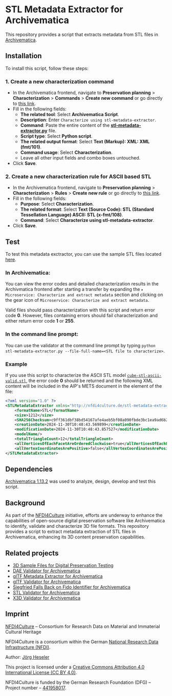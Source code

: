 # STL Metadata Extractor for Archivematica

This repository provides a script that extracts metadata from STL files in [Archivematica](https://www.archivematica.org/).

## Installation

To install this script, follow these steps:

### 1. Create a new characterization command

- In the Archivematica frontend, navigate to **Preservation planning** > **Characterization** > **Commands** > **Create new command** or go directly to [this link](http://10.10.10.20/fpr/fpcommand/create/).
- Fill in the following fields:
  - **The related tool**: Select **Archivematica Script**.
  - **Description**: Enter `Characterize using stl-metadata-extractor`.
  - **Command**: Paste the entire content of the [**stl-metadata-extractor.py**](./src/stl-metadata-extractor.py) file.
  - **Script type**: Select **Python script**.
  - **The related output format**: Select **Text (Markup): XML: XML (fmt/101)**.
  - **Command usage**: Select **Characterization**.
  - Leave all other input fields and combo boxes untouched.
- Click **Save**.

### 2. Create a new characterization rule for ASCII based STL

- In the Archivematica frontend, navigate to **Preservation planning** > **Characterization** > **Rules** > **Create new rule** or go directly to [this link](http://10.10.10.20/fpr/fprule/create/).
- Fill in the following fields:
  - **Purpose**: Select **Characterization**.
  - **The related format**: Select **Text (Source Code): STL (Standard Tessellation Language) ASCII: STL (x-fmt/108)**.
  - **Command**: Select **Characterize using stl-metadata-extractor**.
- Click **Save**.

## Test

To test this metadata exctractor, you can use the sample STL files located [here](https://github.com/JoergHeseler/3d-sample-files-for-digital-preservation-testing/tree/main/stl).

### In Archivematica:

You can view the error codes and detailed characterization results in the Archivmatica frontend after starting a transfer by expanding the `▸ Microservice: Characterize and extract metadata` section and clicking on the gear icon of `Microservice: Characterize and extract metadata`.

Valid files should pass characterization with this script and return error code **0**. However, files containing errors should fail characterization and either return error code **1** or **255**.

### In the command line prompt:

You can use the validator at the command line prompt by typing `python stl-metadata-extractor.py --file-full-name=<STL file to characterize>`.

### Example

If you use this script to characterize the ASCII STL model [`cube-stl-ascii-valid.stl`](https://github.com/JoergHeseler/3d-sample-files-for-digital-preservation-testing/blob/main/stl/cube-stl-ascii-valid.stl), the error code **0** should be returned and the following XML content will be included in the AIP's METS document in the <objectCharacteristicsExtension> element of the file:

```xml
<?xml version="1.0" ?>
<STLMetadataExtractor xmlns="http://nfdi4culture.de/stl-metadata-extractor1" xmlns:xsi="http://www.w3.org/2001/XMLSchema-instance" xsi:schemaLocation="http://nfdi4culture.de/stl-metadata-extractor1 https://raw.githubusercontent.com/JoergHeseler/stl-metadata-extractor-for-archivematica/refs/heads/main/src/stl-metadata-extractor.xsd">
    <formatName>STL</formatName>
    <size>1212</size>
    <SHA256Checksum>c9ff361dbf38bd54167afe4aeb5bf08a090fbde3bc1ea9ad6b26b9c1bc33472b</SHA256Checksum>
    <creationDate>2024-11-30T10:48:43.569899</creationDate>
    <modificationDate>2024-11-30T10:48:43.857527</modificationDate>
    <modelName/>
    <totalTriangleCount>12</totalTriangleCount>
    <allVerticesOfEachFacetAreOrderedClockwise>true</allVerticesOfEachFacetAreOrderedClockwise>
    <allVertexCoordinatesArePositive>false</allVertexCoordinatesArePositive>
</STLMetadataExtractor>
```

## Dependencies

[Archivematica 1.13.2](https://github.com/artefactual/archivematica/releases/tag/v1.13.2) was used to analyze, design, develop and test this script.

## Background

As part of the [NFDI4Culture](https://nfdi4culture.de/) initiative, efforts are underway to enhance the capabilities of open-source digital preservation software like Archivematica to identify, validate and characterize 3D file formats. This repository provides a script to extract metadata extraction of STL files in Archivematica, enhancing its 3D content preservation capabilities.

## Related projects

- [3D Sample Files for Digital Preservation Testing](https://github.com/JoergHeseler/3d-sample-files-for-digital-preservation-testing)
- [DAE Validator for Archivematica](https://github.com/JoergHeseler/dae-validator-for-archivematica)
- [glTF Metadata Extractor for Archivematica](https://github.com/JoergHeseler/gltf-metadata-extractor-for-archivematica)
- [glTF Validator for Archivematica](https://github.com/JoergHeseler/gltf-validator-for-archivematica)
- [Siegfried Falls Back on Fido Identifier for Archivematica](https://github.com/JoergHeseler/siegfried-falls-back-on-fido-identifier-for-archivematica)
- [STL Validator for Archivematica](https://github.com/JoergHeseler/stl-validator-for-archivematica)
- [X3D Validator for Archivematica](https://github.com/JoergHeseler/x3d-validator-for-archivematica)

## Imprint

[NFDI4Culture](https://nfdi4culture.de/) – Consortium for Research Data on Material and Immaterial Cultural Heritage

NFDI4Culture is a consortium within the German [National Research Data Infrastructure (NFDI)](https://www.nfdi.de/).

Author: [Jörg Heseler](https://orcid.org/0000-0002-1497-627X)

This project is licensed under a [Creative Commons Attribution 4.0 International License (CC BY 4.0)](https://creativecommons.org/licenses/by/4.0/).

NFDI4Culture is funded by the German Research Foundation (DFG) – Project number – [441958017](https://gepris.dfg.de/gepris/projekt/441958017).
